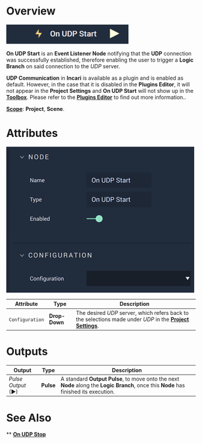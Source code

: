 # Overview

![The On UDP Start Node.](../../../../.gitbook/assets/onudpstart.png)

**On UDP Start** is an **Event Listener Node** notifying that the **UDP** connection was successfully established, therefore enabling the user to trigger a **Logic Branch** on said connection to the *UDP* server.

**UDP Communication** in **Incari** is available as a plugin and is enabled as default. However, in the case that it is disabled in the **Plugins Editor**, it will not appear in the **Project Settings** and **On UDP Start** will not show up in the [**Toolbox**](../../overview.md). Please refer to the [**Plugins Editor**](../../../modules/plugins/README.md) to find out more information..

[**Scope**](../../../overview.md#scopes): **Project**, **Scene**.

# Attributes

![The On UDP Start Node Attributes.](../../../../.gitbook/assets/onudpstartatts.png)

|Attribute|Type|Description|
|---|---|---|
|`Configuration`|**Drop-Down**|The desired _UDP_ server, which refers back to the selections made under *UDP* in the [**Project Settings**](../../../../modules/project-settings/README.md).| 

# Outputs

|Output|Type|Description|
|---|---|---|
|*Pulse Output* (►)|**Pulse**|A standard **Output Pulse**, to move onto the next **Node** along the **Logic Branch**, once this **Node** has finished its execution.|

# See Also

** [**On UDP Stop**](onudpstop.md)


